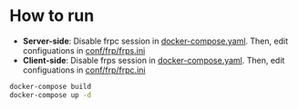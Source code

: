 # How to run
- **Server-side**: Disable frpc session in [docker-compose.yaml](/docker-compose.yaml#L3-L12). Then, edit configuations in [conf/frp/frps.ini](/conf/frp/frps.ini)
- **Client-side**: Disable frps session in [docker-compose.yaml](/docker-compose.yaml#L14-L23). Then, edit configuations in [conf/frp/frpc.ini](/conf/frp/frpc.ini)
```bash
docker-compose build
docker-compose up -d
```
